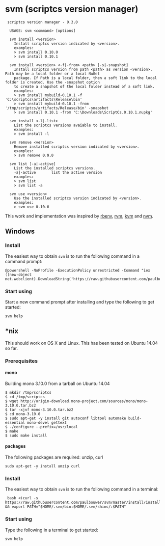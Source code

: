 svm (scriptcs version manager)
===


     scriptcs version manager - 0.3.0

      USAGE: svm <command> [options]

	  svm install <version>
	    Install scriptcs version indicated by <version>.
	    examples:
	    > svm install 0.10.0
	    > svm install 0.10.1
	
	  svm install <version> <-f|-from> <path> [-s|-snapshot]
	    Install scriptcs version from path <path> as version <version>. Path may be a local folder or a local NuGet 
		package. If Path is a local folder, then a soft link to the local folder is created. Use the -snapshot option
		to create a snapshot of the local folder instead of a soft link. 
	    examples:
	    > svm install mybuild-0.10.1 -f 'C:\scriptcs\artifacts\Release\bin'
	    > svm install mybuild-0.10.1 -from '/tmp/scriptcs/artifacts/Release/bin' -snapshot
    	> svm install 0.10.1 -from 'C:\Downloads\ScriptCs.0.10.1.nupkg'
	
	  svm install <-l|-list>
	    List the scriptcs versions avaiable to install.
	    examples:
	    > svm install -l
	
	  svm remove <version>
	    Remove installed scriptcs version indicated by <version>.
	    examples:
	    > svm remove 0.9.0
	
	  svm list [-a|-active]
	    List the installed scriptcs versions.
	    -a|-active       list the active version
	    examples:
	    > svm list
	    > svm list -a
	
	  svm use <version>
	    Use the installed scriptcs version indicated by <version>.
	    examples:
	    > svm use 0.10.0

This work and implementation was inspired by [rbenv](https://github.com/sstephenson/rbenv), [rvm](https://github.com/wayneeseguin/rvm), [kvm](https://github.com/aspnet/KRuntime/tree/dev/setup) and [nvm](https://github.com/creationix/nvm).

## Windows ##

### Install ###

The easiest way to obtain `svm` is to run the following command in a command prompt:

	@powershell -NoProfile -ExecutionPolicy unrestricted -Command "iex ((new-object net.webclient).DownloadString('https://raw.githubusercontent.com/paulbouwer/svm/master/install/installer.ps1'))"

### Start using ###

Start a new command prompt after installing and type the following to get started:

	svm help


## *nix ##

This should work on OS X and Linux. This has been tested on Ubuntu 14.04 so far.

### Prerequisites ###

#### mono ####

Building mono 3.10.0 from a tarball on Ubuntu 14.04

	$ mkdir /tmp/scriptcs
	$ cd /tmp/scriptcs
	$ wget http://origin-download.mono-project.com/sources/mono/mono-3.10.0.tar.bz2 
	$ tar -xjvf mono-3.10.0.tar.bz2
	$ cd mono-3.10.0
	$ sudo apt-get -y install git autoconf libtool automake build-essential mono-devel gettext
	$ ./configure --prefix=/usr/local
	$ make
	$ sudo make install


#### packages ####

The following packages are required: unzip, curl

	sudo apt-get -y install unzip curl

### Install ###

The easiest way to obtain `svm` is to run the following command in a terminal:

	 bash <(curl -s https://raw.githubusercontent.com/paulbouwer/svm/master/install/installer.sh) && export PATH="$HOME/.svm/bin:$HOME/.svm/shims/:$PATH"

### Start using ###

Type the following in a terminal to get started:

	svm help


